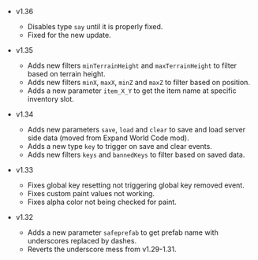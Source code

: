 - v1.36
  - Disables type `say` until it is properly fixed.
  - Fixed for the new update.

- v1.35
  - Adds new filters `minTerrainHeight` and `maxTerrainHeight` to filter based on terrain height.
  - Adds new filters `minX`, `maxX`, `minZ` and `maxZ` to filter based on position.
  - Adds a new parameter `item_X_Y` to get the item name at specific inventory slot.

- v1.34
  - Adds new parameters `save`, `load` and `clear` to save and load server side data (moved from Expand World Code mod).
  - Adds a new type `key` to trigger on save and clear events.
  - Adds new filters `keys` and `bannedKeys` to filter based on saved data.

- v1.33
  - Fixes global key resetting not triggering global key removed event.
  - Fixes custom paint values not working.
  - Fixes alpha color not being checked for paint.

- v1.32
  - Adds a new parameter `safeprefab` to get prefab name with underscores replaced by dashes.
  - Reverts the underscore mess from v1.29-1.31.
